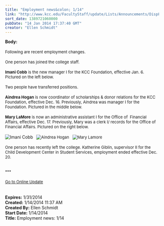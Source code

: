 ```yaml
---
title: "Employment news&colon; 1/14"
link: "http://www.kcc.edu/FacultyStaff/update/Lists/Announcements/DispForm.aspx?ID=1395"
sort_date: 1389721060000
pubDate: "14 Jan 2014 17:37:40 GMT"
creator: "Ellen Schmidt"
---
```


<div><b>Body:</b> <div class="ExternalClass2ACC26D09C784578865AA6CEF200CB75">
<div> </div>
<div><font size="2">Following are recent employment changes.</font></div>
<div> </div>
<div><font size="2">One person has joined the college staff.</font></div>
<div><font size="2"></font> </div>
<div><font size="2"><strong>Imani Cobb</strong> is the new manager I for the KCC Foundation, effective Jan. 6. Pictured on the left below.</font></div>
<div>
<div><font size="2"></font> </div>
<div><font size="2">Two people have transferred positions.</font></div>
<div><font size="2"></font> </div>
<div><font size="2"><strong>Aindrea Hogan</strong> is now coordinator of scholarships &amp; donor relations for the KCC Foundation, effective Dec. 16. Previously, Aindrea was manager I for the Foundation. Pictured in the middle below.</font></div>
<div><font size="2"></font> </div>
<div>
<div><font size="2"><strong>Mary LaMore</strong> is now an administrative assistant I for the Office of  Financial Affairs, effective Dec. 17. Previously, Mary was a clerk I/ records for the Office of Financial Affairs. Pictured on the right below.</font></div>
<div><font size="2"></font> </div>
<div><img alt="Imani Cobb" src="/FacultyStaff/update/PublishingImages/Imani_Cobb_update.jpg" /><font size="2">   <img alt="Aindrea Hogan" src="/FacultyStaff/update/PublishingImages/Aindrea_Hogan_update.jpg" />   <img alt="Mary Lamore" src="/FacultyStaff/update/PublishingImages/Mary_Lamore_update.jpg" /></font></div>
<div>
<div><font size="2"></font> </div>
<div><font size="2">One person has recently left the college. Katherine Giblin, supervisor II for the Child Development Center in Student Services, employment ended effective Dec. 20. </font></div>
<div>
<div class="ExternalClassC186C9D64D894AB9A53F02302B7AC763">
<div>
<div>
<div><font size="2"></font></div>
<div><font size="2"><br /></font></div>
<div>
<div><font size="2"><br /></font></div>
<div><font size="2">***</font></div>
<div><font size="2"></font> </div>
<div><font size="2"></font></div>
<div><font size="2"></font></div>
<div><font size="2"></font></div>
<div><font size="2"></font></div>
<div><font size="2"></font></div>
<div><font size="2"></font></div>
<div><font size="2"></font></div>
<div><font size="2"></font></div>
<div><font size="2"></font></div>
<div><font size="2"></font></div>
<div><font size="2"></font></div>
<div><font size="2"></font></div>
<div><a href="/FacultyStaff/update/Pages/dailyupdate.aspx"><font size="2">Go to Online Update</font></a></div>
<div><font size="2"></font></div>
<div><font size="2"></font></div></div>
<div><font size="2"></font></div></div>
<div><font size="2"></font> </div>
<div><font size="2"></font> </div></div></div></div></div></div></div></div></div>
<div><b>Expires:</b> 1/31/2014</div>
<div><b>Created:</b> 1/14/2014 11:37 AM</div>
<div><b>Created By:</b> Ellen Schmidt</div>
<div><b>Start Date:</b> 1/14/2014</div>
<div><b>Title:</b> Employment news: 1/14</div>

